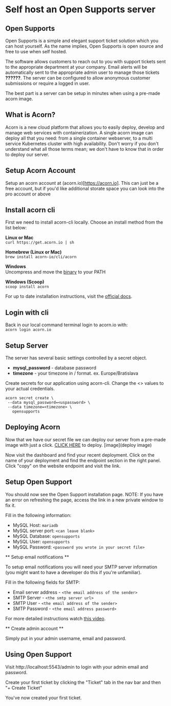 # Self host an Open Supports server

## Open Supports
Open Supports is a simple and elegant support ticket solution which you can host yourself.  As the name implies, Open Supports is open source and free to use when self hosted.        

The software allows customers to reach out to you with support tickets sent to the appropriate department at your company. Email alerts will be automatically sent to the appropriate admin user to manage those tickets **??????**.  The server can be configured to allow anonymous customer submissions or require a logged in user.   

The best part is a server can be setup in minutes when using a pre-made acorn image.

## What is Acorn? 

Acorn is a new cloud platform that allows you to easily deploy, develop and manage web services with containerization.  A single acorn image can deploy all that you need: from a single container webserver, to a multi service Kubernetes cluster with high availability.  Don't worry if you don't understand what all those terms mean; we don't have to know that in order to deploy our server.

## Setup Acorn Account
Setup an acorn account at (acorn.io)[https://acorn.io].  This can just be a free account, but if you'd like additional storate space you can look into the pro account or above

## Install acorn cli 
First we need to install acorn-cli locally.  Choose an install method from the list below:

**Linux or Mac** <br>
`curl https://get.acorn.io | sh`

**Homebrew (Linux or Mac)** <br>
`brew install acorn-io/cli/acorn`

**Windows** <br> 
Uncompress and move the [binary](https://cdn.acrn.io/cli/default_windows_amd64_v1/acorn.exe) to your PATH

**Windows (Scoop)** <br>
`scoop install acorn`

For up to date installation instructions, visit the [official docs](https://runtime-docs.acorn.io/installation/installing).

## Login with cli
Back in our local command terminal login to acorn.io with: <br>
`acorn login acorn.io` 

## Setup Server
The server has several basic settings controlled by a secret object.  
 * **mysql_password** - database password
 * **timezone** - your timezone in <country>/<city> format.  ex. Europe/Bratislava

Create secrets for our application using acorn-cli.  Change the <> values to your actual credentials.
```
acorn secret create \
 --data mysql_password=<uspassword> \
 --data timezone=<timezone> \
   opensupports
```

## Deploying Acorn
Now that we have our secret file we can deploy our server from a pre-made image with just a click.
[CLICK HERE](link) to deploy.
[image](deploy image)

Now visit the dashboard and find your recent deployment.  Click on the name of your deployment and find the endpoint section in the right panel.  Click "copy" on the website endpoint and visit the link.

## Setup Open Support
You should now see the Open Support installation page.  NOTE: If you have an error on refreshing the page, access the link in a new private window to fix it.  

Fill in the following information:
- MySQL Host: `mariadb`
- MySQL server port: `<can leave blank>`
- MySQL Database: `opensupports`
- MySQL User: `opensupports`
- MySQL Password: `<password you wrote in your secret file>`

** Setup email notifications **

To setup email notifications you will need your SMTP server information (you might want to have a developer do this if you're unfamiliar).  

Fill in the following fields for SMTP:

* Email server address - `<the email address of the sender>` 
* SMTP Server - `<the smtp server url>` 
* SMTP User - `<the email address of the sender>` 
* SMTP Password - `<the email address password>` 

For more detailed instructions watch [this video](https://www.youtube.com/watch?v=dEtALRMdOhs).

** Create admin account ** 

Simply put in your admin username, email and password.  

## Using Open Support

Visit http://localhost:5543/admin to login with your admin email and password.

Create your first ticket by clicking the "Ticket" tab in the nav bar and then "+ Create Ticket"

You've now created your first ticket.